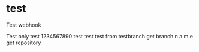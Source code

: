 test
====
Test webhook

Test only
test 1234567890
test test
test from testbranch
get branch n a m e 
get repository
